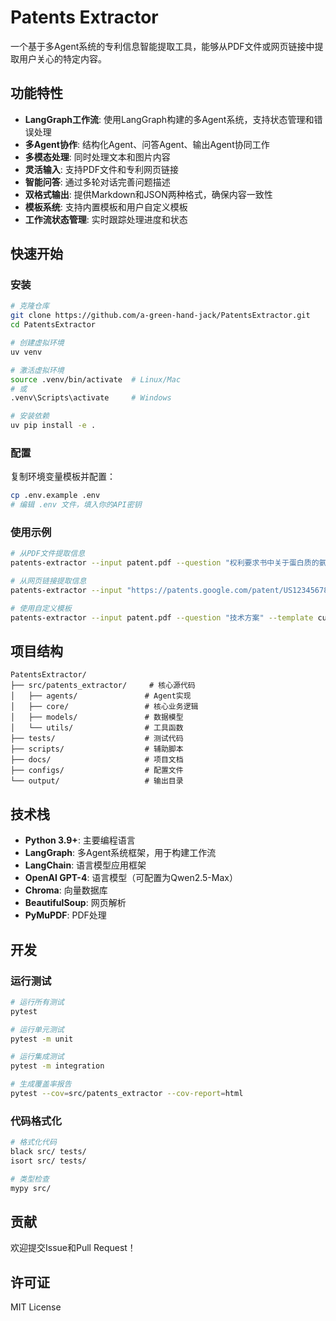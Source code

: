 # Patents Extractor

一个基于多Agent系统的专利信息智能提取工具，能够从PDF文件或网页链接中提取用户关心的特定内容。

## 功能特性

- **LangGraph工作流**: 使用LangGraph构建的多Agent系统，支持状态管理和错误处理
- **多Agent协作**: 结构化Agent、问答Agent、输出Agent协同工作
- **多模态处理**: 同时处理文本和图片内容
- **灵活输入**: 支持PDF文件和专利网页链接
- **智能问答**: 通过多轮对话完善问题描述
- **双格式输出**: 提供Markdown和JSON两种格式，确保内容一致性
- **模板系统**: 支持内置模板和用户自定义模板
- **工作流状态管理**: 实时跟踪处理进度和状态

## 快速开始

### 安装

```bash
# 克隆仓库
git clone https://github.com/a-green-hand-jack/PatentsExtractor.git
cd PatentsExtractor

# 创建虚拟环境
uv venv

# 激活虚拟环境
source .venv/bin/activate  # Linux/Mac
# 或
.venv\Scripts\activate     # Windows

# 安装依赖
uv pip install -e .
```

### 配置

复制环境变量模板并配置：

```bash
cp .env.example .env
# 编辑 .env 文件，填入你的API密钥
```

### 使用示例

```bash
# 从PDF文件提取信息
patents-extractor --input patent.pdf --question "权利要求书中关于蛋白质的氨基酸序列的要求"

# 从网页链接提取信息
patents-extractor --input "https://patents.google.com/patent/US12345678" --question "发明的主要技术特征"

# 使用自定义模板
patents-extractor --input patent.pdf --question "技术方案" --template custom_template.json
```

## 项目结构

```
PatentsExtractor/
├── src/patents_extractor/     # 核心源代码
│   ├── agents/               # Agent实现
│   ├── core/                 # 核心业务逻辑
│   ├── models/               # 数据模型
│   └── utils/                # 工具函数
├── tests/                    # 测试代码
├── scripts/                  # 辅助脚本
├── docs/                     # 项目文档
├── configs/                  # 配置文件
└── output/                   # 输出目录
```

## 技术栈

- **Python 3.9+**: 主要编程语言
- **LangGraph**: 多Agent系统框架，用于构建工作流
- **LangChain**: 语言模型应用框架
- **OpenAI GPT-4**: 语言模型（可配置为Qwen2.5-Max）
- **Chroma**: 向量数据库
- **BeautifulSoup**: 网页解析
- **PyMuPDF**: PDF处理

## 开发

### 运行测试

```bash
# 运行所有测试
pytest

# 运行单元测试
pytest -m unit

# 运行集成测试
pytest -m integration

# 生成覆盖率报告
pytest --cov=src/patents_extractor --cov-report=html
```

### 代码格式化

```bash
# 格式化代码
black src/ tests/
isort src/ tests/

# 类型检查
mypy src/
```

## 贡献

欢迎提交Issue和Pull Request！

## 许可证

MIT License
